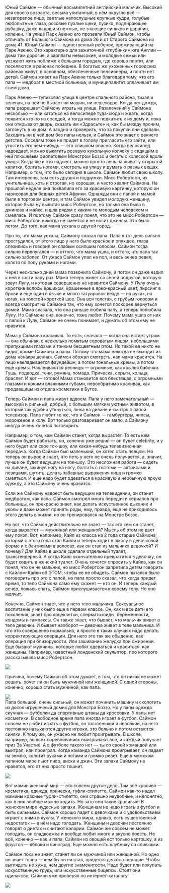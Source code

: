 Юный Саймон — обычный восьмилетний английский мальчик. Высокий для своего возраста, весьма упитанный, в нём округло всё — незагорелое лицо, светлые непослушные крупные кудри, голубые любопытные глаза, розовые пухлые щеки, пузико, подпирающее рубашку, даже ладоши и нежные, не знающие синяков и царапин, коленки. На улице Парк Авеню его прозвали Юный Саймон, чтобы отличать от Большого Саймона из дома 26 и от Старого Саймона из дома 41. Юный Саймон — единственный ребенок, проживающий на Парк Авеню. Это характерно для зажиточной «глубинки» юга Англии — дома там дорогие, а зарплаты невысокие, и молодые семьи или уезжают жить поближе к большим городам, где хорошо платят, или поселяются в районах победнее. В богатых же ухоженных городских районах живут, в основном, обеспеченные пенсионеры, и почти нет детей. Саймон живет на Парк Авеню только благодаря тому, что его папа — медбрат в местной больнице, и муниципалитет оплачивает им съем дома.

Парк Авеню — тупиковая улица в центре спального района, тихая и зеленая, на ней не бывает ни машин, ни пешеходов. Когда нет дождя, папа разрешает Саймону играть на улице. Развлечений у Саймона несколько — или кататься на велосипеде туда-сюда и ждать, когда появится кто-то из соседей, и тогда можно подкатить к их дому и, пока они открывают дверь, сказать им «Здрасьте» и, как бы между прочим, заглянуть в их дом. А заодно и проверить, что за покупки они сделали. Заходить ни в чей дом без папы нельзя, и Саймон это знает с раннего детства. Соседям тоже не придет в голову пригласить его зайти, или угостить его чем-нибудь — это слишком опасно. Когда велосипед надоедает, можно выкатить розовую кукольную коляску с сидящим в ней плюшевым фиолетовым Монстром Боззо и бегать с коляской вдоль улицы. Когда же и это надоест, можно просто лечь на живот у открытой калитки, болтать ногами, смотреть на улицу и думать о разных вещах. Например, о том, что было сегодня в школе. Саймон любит свою школу. Там интересно, там есть друзья и подружки. Мисс Робертсон, их учительница, хоть и строгая, но хорошая, и часто хвалит Саймона. На прошлой неделе она похвалила его за красивую картинку, которую он нарисовал для бедных детей Африки. Однажды они с папой и мамой были в торговом центре, и там Саймон увидел молодую женщину, которая была ну вылитая мисс Робертсон, но только она была в джинсах и майке, и шла рядом с каким-то молодым человеком и смеялась. И поэтому Саймон сразу понял, что это не мисс Робертсон — мисс Робертсон никогда не смеется и не носит джинсы. Это было летом. До того, как мама уехала в другой город.

Про то, что мама уехала, Саймону сказал папа. Папа в тот день сильно простудился, от этого лицо у него было красное и опухшее, глаза слезились и говорил он слабым осипшим голосом. Саймон тогда сильно перепугался — и оттого, что мама ушла, и оттого, что папа так сильно заболел. От ужаса Саймон упал на пол, и весь вечер ревел, колотя по полу руками и ногами.

Через несколько дней мама позвонила Саймону, и потом он даже ездил к ней в гости пару раз. Мама теперь живет со своей подругой, которую зовут Лулу, и которая совершенно не нравится Саймону. У Лулу очень короткие волосы ёршиком, крашенные в ярко-красный цвет, пирсинг в брови и еще один в языке и много татуировок везде — на руках, на ногах, на толстой короткой шее. Она вся толстая, с грубым голосом и всегда смотрит на Саймона так, что ему хочется поскорее вернуться домой. Мама сказала, что она раньше любила папу, а теперь полюбила Лулу. Но Саймона она, конечно, тоже любит. Почему мама ушла от них с папой к Лулу, Саймон не очень понимает, и думать об этом ему не нравится.

Мама у Саймона красивая. То есть, сначала — когда она встает утром — она обычная, с несколько помятым сероватым лицом, небольшими припухшими глазами и тонким бесцветным ртом. Но такой ее никто не видит, кроме Саймона и папы. Потому что мама никогда не выходит из дома ненакрашенная. Саймон обожал смотреть, как мама красится. На лицо накладывается фаундейшн, а потом тональные кремы, а потом еще кремы. Наклеиваются ресницы — огромные, как крылья бабочки. Тушь, подводка, тени, румяна, помада. Прическа, серьги, кольца, браслет. И вот — готово! Мама становится вся блестящая, с огромными глазами и яркими влажными губами, невообразимо красивая, как продавщицы из отдела косметики в Бутсе.

Теперь Саймон и папа живут вдвоем. Папа у него замечательный — высокий и сильный, добрый, с большим мягким уютным животом, в который так удобно уткнуться, лежа на диване и смотря с папой телевизор. Папа любит то же, что и Саймон — гамбургеры, чипсы, мороженое и колу. Вот только разговаривает он мало, а Саймону иногда очень хочется поговорить.

Например, о том, кем Саймон станет, когда вырастет. То есть кем Саймон будет работать, он, конечно уже решил — он будет celebrity, и у него будет или свое ток-шоу, или какая-нибудь телевизионная передача. Когда Саймон был маленький, он хотел стать певцом. Но теперь он вырос и знает, что петь у него не очень получается, а, значит, лучше он будет ведущим на ток-шоу. Это несложная работа — сидеть на диване, закинув ногу на ногу, болтать с гостями — актрисами и певицами, шутить, делать забавные выражения лица и громко смеяться. И еще надо будет одеваться в красивую и необычную яркую одежду, а это Саймону очень нравится.

Если же Саймону надоест быть ведущим на телевидении, он станет медбратом, как папа. Саймон смотрел много передач и сериалов про больницы, он прекрасно знает, как делать искуственное дыхание и уколы и даже может принять роды, ему, правда, еще не приходилось этого делать в жизни, но он тренировался на Монстре Боззо.

Но вот, что Саймон действительно не знает — так это кем он станет, когда вырастет — мужчиной или женщиной? Мысль об этом не дает ему покоя. Вот, например, Кайл из класса на 2 года старше Саймона, который с этого года стал Кайли и теперь ходит в школу в девочковой форме и с бантиками в волосах, как он стал из мальчика девочкой? И почему? Для Кайла в школе сделали отдельный туалет, трансгендерный. А когда Кайл окончательно превратится в девочку, он будет ходить в женский туалет. Очень хочется спросить у Кайла, как он понял, что он не мальчик, но мисс Робертсон запретила детям говорить с Кайлом-Кайли об ЭТОМ, чтобы ее не обидеть. Саймон пытался было поговорить про это с папой, но папа просто сказал, что когда придет время, то тело Саймона само ему скажет — кто он. И теперь каждый вечер, ложась спать, Саймон прислушивается к своему телу. Но оно молчит.

Конечно, Саймон знает, что у него тело мальчика. Сексуальное воспитание у них было еще в первом классе. Он, как и все дети его поколения, знает про яйцеклетки, сперматозоиды, беременности, кондомы и тампаксы. Он также знает, что бывает, что мальчик живет в теле девочки. И бывает наоборот — девочка живет в теле мальчика. И что это совершенно нормально, и просто в таких случаях надо делать корректирующие операции. Для него это так же обыденно, как операция при близорукости. Или зашивание желудка при ожирении. Еще бывают мужчины, которые любят одеваться и краситься, как женщины. Например, известный лондонский скульптор, про которого рассказывала мисс Робертсон.

![](https://assets.discours.io/unsafe/900x/production/image/9f2f2f40-a54b-11e8-bfc7-9b5979ddfe3f.jpeg)  
  


Причина, почему Саймон об этом думает, в том, что он никак не может решить, хочет ли он быть мужчиной или женщиной. С одной стороны, конечно, хорошо стать мужчиной, как папа.

![](https://assets.discours.io/unsafe/900x/production/image/9f827f60-a54b-11e8-bfc7-9b5979ddfe3f.jpeg)  
Папа большой, очень сильный, он может починить машину и сколотить из досок игрушечный домик для Монстра Боззо. Но у папы одежда скучная — футболки да спортивные штаны да кроссовки. У папы нет косметики. В свободное время папа иногда играет в футбол. Саймон совсем не любит играть в футбол, он толстенький и неловкий, на него постоянно натыкаются другие игроки, это больно и потом остаются синяки. К тому же, он ужасно не любит проигрывать. В школе, например, во всех соревнованиях выигрывают все, и каждый получает приз За Участие. А в футболе такого нет — ты со своей командой или выиграл, или проиграл. Когда команда Саймона проигрывает, он падает на землю, колотит руками и ногами и громко ревет. Еще в мужском папином мире пьют пиво, виски и джин. Эти запахи Саймону не нравятся, его от них просто тошнит.

![](https://assets.discours.io/unsafe/900x/production/image/9fc49170-a54b-11e8-bfc7-9b5979ddfe3f.jpeg)  


Вот мамин женский мир — это совсем другое дело. Там всё красиво — косметика, одежда, прически, туфли-стилетто. Саймон как-то надел мамины красные туфли-стилетто, они страшно неудобные, и непонятно, как в них вообще можно ходить. Но зато они такие красивые! В женском мире чудесные запахи. Женщинам не надо играть в футбол и быть сильными. Саймон хорошо ладит с девочками и с удовольствием играет с ними в куклы. У женского мира, однако, есть существенный недостаток — в нём надо голодать. Женщины и девочки постоянно говорят о диетах и считают калории. Саймон же совсем не может голодать, он сладкоежка и вообще любит много и вкусно поесть. Не всё, конечно — как и папа, Саймон из овощей ест только картошку, а из фруктов — яблоки и виноград. Еще можно есть клубнику со сливками.

Саймон пока не знает, станет ли он мужчиной или женщиной. Но одно он знает точно — кем бы он ни стал, придется делать операции. Чтобы выглядеть не хуже, чем другие знаменитости. Надо будет или покупать искусственную грудь, или искусственные бицепсы. Стоят они одинаково, Саймон уже проверял по интернет-каталогу.

![](https://assets.discours.io/unsafe/900x/production/image/a03c5980-a54b-11e8-bfc7-9b5979ddfe3f.jpeg)  
  

